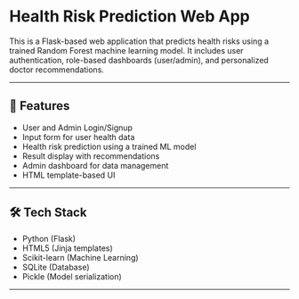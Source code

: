# Health Risk Prediction Web App

This is a Flask-based web application that predicts health risks using a trained Random Forest machine learning model. It includes user authentication, role-based dashboards (user/admin), and personalized doctor recommendations.

---

## 🚀 Features

- User and Admin Login/Signup
- Input form for user health data
- Health risk prediction using a trained ML model
- Result display with recommendations
- Admin dashboard for data management
- HTML template-based UI

---

## 🛠️ Tech Stack

- Python (Flask)
- HTML5 (Jinja templates)
- Scikit-learn (Machine Learning)
- SQLite (Database)
- Pickle (Model serialization)

---


